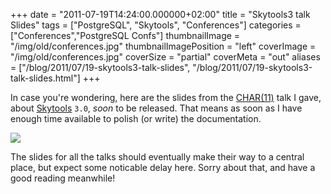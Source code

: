 +++
date = "2011-07-19T14:24:00.000000+02:00"
title = "Skytools3 talk Slides"
tags = ["PostgreSQL", "Skytools", "Conferences"]
categories = ["Conferences","PostgreSQL Confs"]
thumbnailImage = "/img/old/conferences.jpg"
thumbnailImagePosition = "left"
coverImage = "/img/old/conferences.jpg"
coverSize = "partial"
coverMeta = "out"
aliases = ["/blog/2011/07/19-skytools3-talk-slides",
           "/blog/2011/07/19-skytools3-talk-slides.html"]
+++

In case you're wondering, here are the slides from the 
[CHAR(11)](http://char11.org/) talk I gave,
about 
[Skytools](http://wiki.postgresql.org/wiki/SkyTools) 
`3.0`, 
*soon* to be released.  That means as soon as I have
enough time available to polish (or write) the documentation.

         

<div class="figure center dim-margin">
  <a href="/images/confs/skytools3.pdf">
    <img src="/img/old/skytools3-0.png">
  </a>
</div>


The slides for all the talks should eventually make their way to a central
place, but expect some noticable delay here.  Sorry about that, and have a
good reading meanwhile!
